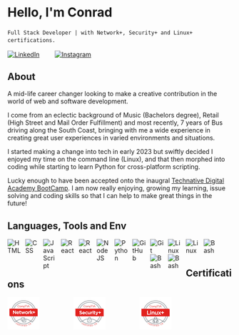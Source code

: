 # Hello, I'm Conrad

`Full Stack Developer | with Network+, Security+ and Linux+ certifications.`    

<a href="https://www.linkedin.com/in/cnrdgrgry/"><img align="center" alt="LinkedIn" width="30px" style="padding-right:30px;" src="https://cdn.jsdelivr.net/gh/devicons/devicon/icons/linkedin/linkedin-original.svg" /></a>   <a href="https://www.instagram.com/cnrdgrgry/"><img align="center" alt="Instagram" width="30px" style="padding-right:30px;" src="https://github.com/dheereshagrwal/colored-icons/blob/master/public/icons/instagram/instagram.svg" /></a>  

## About
A mid-life career changer looking to make a creative contribution in the world of web and software development. 

I come from an eclectic background of Music (Bachelors degree), Retail (High Street and Mail Order Fulfillment) and most recently, 7 years of Bus driving along the South Coast, bringing with me a wide experience in creating great user experiences in varied environments and situations.

I started making a change into tech in early 2023 but swiftly decided I enjoyed my time on the command line (Linux), and that then morphed into coding while starting to learn Python for cross-platform scripting.

Lucky enough to have been accepted onto the inaugral [Technative Digital Academy BootCamp](https://www.technativedigital.com). I am now really enjoying, growing my learning, issue solving and coding skills so that I can help to make great things in the future!

## Languages, Tools and Env
<img align="left" alt="HTML" width="30px" style="padding-right:10px;" src="https://cdn.jsdelivr.net/gh/devicons/devicon/icons/html5/html5-plain.svg" />
<img align="left" alt="CSS" width="30px" style="padding-right:10px;" src="https://cdn.jsdelivr.net/gh/devicons/devicon/icons/css3/css3-plain.svg" />
<img align="left" alt="JavaScript" width="30px" style="padding-right:10px;" src="https://cdn.jsdelivr.net/gh/devicons/devicon/icons/javascript/javascript-plain.svg" />
<img align="left" alt="React" width="30px" style="padding-right:10px;" src="https://cdn.jsdelivr.net/gh/devicons/devicon/icons/react/react-original.svg" />
<img align="left" alt="React" width="30px" style="padding-right:10px;" src="https://cdn.jsdelivr.net/gh/devicons/devicon/icons/redux/redux-original.svg" />
<img align="left" alt="NodeJS" width="30px" style="padding-right:10px;" src="https://cdn.jsdelivr.net/gh/devicons/devicon/icons/nodejs/nodejs-original.svg" />
<img align="left" alt="Python" width="30px" style="padding-right:10px;" src="https://cdn.jsdelivr.net/gh/devicons/devicon/icons/python/python-plain.svg" />
<img align="left" alt="GitHub" width="30px" style="padding-right:10px;" src="https://cdn.jsdelivr.net/gh/devicons/devicon/icons/github/github-original.svg" />
<img align="left" alt="Git" width="30px" style="padding-right:10px;" src="https://cdn.jsdelivr.net/gh/devicons/devicon/icons/git/git-original.svg" />
<img align="left" alt="Linux" width="30px" style="padding-right:10px;" src="https://cdn.jsdelivr.net/gh/devicons/devicon/icons/linux/linux-original.svg" />
<img align="left" alt="Linux" width="30px" style="padding-right:10px;" src="https://cdn.jsdelivr.net/gh/devicons/devicon/icons/fedora/fedora-original.svg" />
<img align="left" alt="Bash" width="30px" style="padding-right:10px;" src="https://cdn.jsdelivr.net/gh/devicons/devicon/icons/bash/bash-original.svg" />
<img align="left" alt="Bash" width="30px" style="padding-right:10px;" src="https://cdn.jsdelivr.net/gh/devicons/devicon/icons/neovim/neovim-original.svg" />
<img align="left" alt="Bash" width="30px" style="padding-right:10px;" src="https://cdn.jsdelivr.net/gh/devicons/devicon/icons/vscode/vscode-original.svg" />

<br />
<br />


## Certifications

<a href="https://www.credly.com/badges/bcb1e14c-5682-429e-9c68-0f903b63d37a/public_url"><img align="center" alt="Network+ Certification" width="72px" style="padding-right:72px;" src="comptia-network-ce-certification.1.png" /></a>
<a href="https://www.credly.com/badges/23ba277c-4f2c-405e-9608-f32fb4d8e401/public_url"><img align="center" alt="Security+ Certification" width="72px" style="padding-right:72px;" src="comptia-security-ce-certification.png" /></a>
<a href="https://www.credly.com/badges/e59acaa5-a318-40ee-ba02-b57ce3a53fb9/public_url"><img align="center" alt="LinkedIn" width="72px" style="padding-right:72px;" src="comptia-linux-ce-certification.png" /></a>


